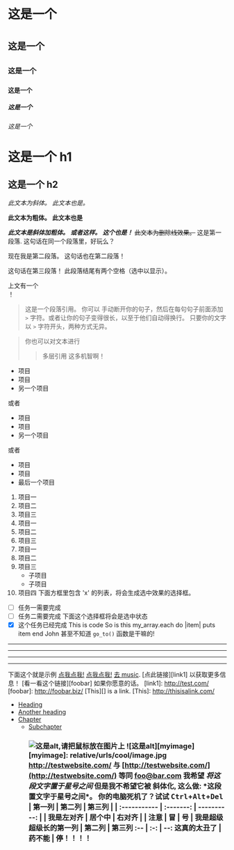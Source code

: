 <!--这意味着我们可以在 Markdown 里使用任何 HTML 元素，比如注释元素，
且不会被 Markdown 解析器所影响。不过如果你在 Markdown 文件内创建了 HTML 元素，
你将无法在 HTML 元素的内容中使用 Markdown 语法。-->
# 这是一个 <h1>
## 这是一个 <h2>
### 这是一个 <h3>
#### 这是一个 <h4>
##### 这是一个 <h5>
###### 这是一个 <h6>
这是一个 h1
=============

这是一个 h2
-------------
*此文本为斜体。*
_此文本也是。_

**此文本为粗体。**
__此文本也是__

***此文本是斜体加粗体。***
**_或者这样。_**
*__这个也是！__*
~~此文本为删除线效果。~~
这是第一段落. 这句话在同一个段落里，好玩么？

现在我是第二段落。
这句话也在第二段落！


这句话在第三段落！
此段落结尾有两个空格（选中以显示）。  

上文有一个 <br /> ！
> 这是一个段落引用。 你可以
> 手动断开你的句子，然后在每句句子前面添加 `>` 字符。或者让你的句子变得很长，以至于他们自动得换行。
> 只要你的文字以 `>` 字符开头，两种方式无异。

> 你也可以对文本进行
>> 多层引用
> 这多机智啊！
* 项目
* 项目
* 另一个项目

或者

+ 项目
+ 项目
+ 另一个项目

或者

- 项目
- 项目
- 最后一个项目
1. 项目一
2. 项目二
3. 项目三
1. 项目一
1. 项目二
1. 项目三
1. 项目一
2. 项目二
3. 项目三
    * 子项目
    * 子项目
4. 项目四
下面方框里包含 'x' 的列表，将会生成选中效果的选择框。
- [ ] 任务一需要完成
- [ ] 任务二需要完成
下面这个选择框将会是选中状态
- [x] 这个任务已经完成
    This is code
    So is this
    my_array.each do |item|
      puts item
    end
John 甚至不知道 `go_to()` 函数是干嘛的!
***
---
- - -
****************

下面这个就是示例
[点我点我!](http://test.com/)
[点我点我!](http://test.com/ "连接到Test.com")
[去 music](/music/).
[点此链接][link1] 以获取更多信息！
[看一看这个链接][foobar] 如果你愿意的话。
[link1]: http://test.com/
[foobar]: http://foobar.biz/
[This][] is a link.
[This]: http://thisisalink.com/
- [Heading](#heading)
- [Another heading](#another-heading)
- [Chapter](#chapter)
  - [Subchapter <h3 />](#subchapter-h3-)
![这是alt,请把鼠标放在图片上](http://imgur.com/myimage.jpg "这是title")
![这是alt][myimage]
[myimage]: relative/urls/cool/image.jpg
<http://testwebsite.com/> 与
[http://testwebsite.com/](http://testwebsite.com/) 等同
<foo@bar.com>
我希望 *将这段文字置于星号之间* 但是我不希望它被
斜体化, 这么做: \*这段置文字于星号之间\*。
你的电脑死机了？试试
<kbd>Ctrl</kbd>+<kbd>Alt</kbd>+<kbd>Del</kbd>
| 第一列        | 第二列    | 第三列       |
| :----------- | :-------: | ----------: |
| 我是左对齐    | 居个中    | 右对齐       |
| 注意          | 冒       | 号           |
我是超级超级长的第一列 | 第二列 | 第三列
:-- | :-: | --:
这真的太丑了 | 药不能 | 停！！！！
